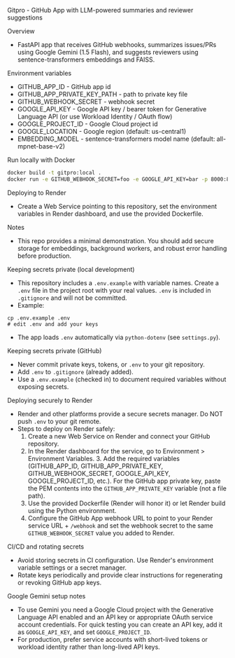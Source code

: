 Gitpro - GitHub App with LLM-powered summaries and reviewer suggestions

Overview
- FastAPI app that receives GitHub webhooks, summarizes issues/PRs using Google Gemini (1.5 Flash), and suggests reviewers using sentence-transformers embeddings and FAISS.

Environment variables
- GITHUB_APP_ID - GitHub app id
- GITHUB_APP_PRIVATE_KEY_PATH - path to private key file
- GITHUB_WEBHOOK_SECRET - webhook secret
- GOOGLE_API_KEY - Google API key / bearer token for Generative Language API (or use Workload Identity / OAuth flow)
- GOOGLE_PROJECT_ID - Google Cloud project id
- GOOGLE_LOCATION - Google region (default: us-central1)
- EMBEDDING_MODEL - sentence-transformers model name (default: all-mpnet-base-v2)

Run locally with Docker
```bash
docker build -t gitpro:local .
docker run -e GITHUB_WEBHOOK_SECRET=foo -e GOOGLE_API_KEY=bar -p 8000:8000 gitpro:local
```

Deploying to Render
- Create a Web Service pointing to this repository, set the environment variables in Render dashboard, and use the provided Dockerfile.

Notes
- This repo provides a minimal demonstration. You should add secure storage for embeddings, background workers, and robust error handling before production.

Keeping secrets private (local development)
- This repository includes a `.env.example` with variable names. Create a `.env` file in the project root with your real values. `.env` is included in `.gitignore` and will not be committed.
- Example:
```text
cp .env.example .env
# edit .env and add your keys
```
- The app loads `.env` automatically via `python-dotenv` (see `settings.py`).

Keeping secrets private (GitHub)
- Never commit private keys, tokens, or `.env` to your git repository.
- Add `.env` to `.gitignore` (already added).
- Use a `.env.example` (checked in) to document required variables without exposing secrets.

Deploying securely to Render
- Render and other platforms provide a secure secrets manager. Do NOT push `.env` to your git remote.
- Steps to deploy on Render safely:
	1. Create a new Web Service on Render and connect your GitHub repository.
	2. In the Render dashboard for the service, go to Environment > Environment Variables.
		3. Add the required variables (GITHUB_APP_ID, GITHUB_APP_PRIVATE_KEY, GITHUB_WEBHOOK_SECRET, GOOGLE_API_KEY, GOOGLE_PROJECT_ID, etc.). For the GitHub app private key, paste the PEM contents into the `GITHUB_APP_PRIVATE_KEY` variable (not a file path).
	4. Use the provided Dockerfile (Render will honor it) or let Render build using the Python environment.
	5. Configure the GitHub App webhook URL to point to your Render service URL + `/webhook` and set the webhook secret to the same `GITHUB_WEBHOOK_SECRET` value you added to Render.

CI/CD and rotating secrets
- Avoid storing secrets in CI configuration. Use Render's environment variable settings or a secret manager.
- Rotate keys periodically and provide clear instructions for regenerating or revoking GitHub app keys.

Google Gemini setup notes
- To use Gemini you need a Google Cloud project with the Generative Language API enabled and an API key or appropriate OAuth service account credentials. For quick testing you can create an API key, add it as `GOOGLE_API_KEY`, and set `GOOGLE_PROJECT_ID`.
- For production, prefer service accounts with short-lived tokens or workload identity rather than long-lived API keys.

